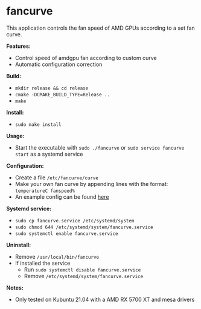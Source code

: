 # fancurve

This application controls the fan speed of AMD GPUs according to a set fan curve.

**Features:**
* Control speed of amdgpu fan according to custom curve
* Automatic configuration correction

**Build:**
* `mkdir release && cd release`
* `cmake -DCMAKE_BUILD_TYPE=Release ..`
* `make`

**Install:**
* `sudo make install`

**Usage:**  
* Start the executable with `sudo ./fancurve` or `sudo service fancurve start` as a systemd service

**Configuration:**
* Create a file `/etc/fancurve/curve`
* Make your own fan curve by appending lines with the format: `temperatureC fanspeed%`
* An example config can be found [here](https://github.com/Mantas-2155X/fancurve/blob/master/curve.example)

**Systemd service:**
* `sudo cp fancurve.service /etc/systemd/system`
* `sudo chmod 644 /etc/systemd/system/fancurve.service`
* `sudo systemctl enable fancurve.service`

**Uninstall:**
* Remove `/usr/local/bin/fancurve`
* If installed the service
  * Run `sudo systemctl disable fancurve.service`
  * Remove `/etc/systemd/system/fancurve.service`

**Notes:**
* Only tested on Kubuntu 21.04 with a AMD RX 5700 XT and mesa drivers
